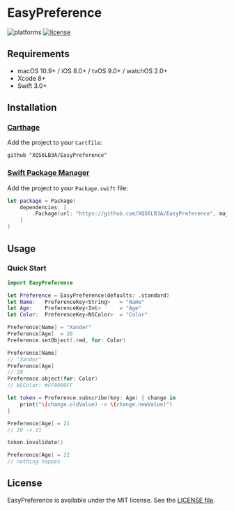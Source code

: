 # EasyPreference

![platforms](https://img.shields.io/badge/platforms-macOS%20%7C%20iOS%20%7C%20tvOS%20%7C%20watchOS-lightgrey.svg)
[![license](https://img.shields.io/badge/license-MIT-blue.svg)](LICENSE)

## Requirements

- macOS 10.9+ / iOS 8.0+ / tvOS 9.0+ / watchOS 2.0+
- Xcode 8+
- Swift 3.0+

## Installation

### [Carthage](https://github.com/Carthage/Carthage)

Add the project to your `Cartfile`:

```
github "XQS6LB3A/EasyPreference"
```

### [Swift Package Manager](https://github.com/apple/swift-package-manager)

Add the project to your `Package.swift` file:

```swift
let package = Package(
    dependencies: [
        .Package(url: "https://github.com/XQS6LB3A/EasyPreference", majorVersion: 0)
    ]
)
```

## Usage

### Quick Start

```swift
import EasyPreference

let Preference = EasyPreference(defaults: .standard)
let Name:   PreferenceKey<String>   = "Name"
let Age:    PreferenceKey<Int>      = "Age"
let Color:  PreferenceKey<NSColor>  = "Color"

Preference[Name] = "Xander"
Preference[Age]  = 20
Preference.setObject(.red, for: Color)

Preference[Name]
// "Xander"
Preference[Age]
// 20
Preference.object(for: Color)
// NSColor: #FF0000FF

let token = Preference.subscribe(key: Age) { change in
    print("\(change.oldValue) -> \(change.newValue)")
}

Preference[Age] = 21
// 20 -> 21

token.invalidate()

Preference[Age] = 22
// nothing happes
```

## License

EasyPreference is available under the MIT license. See the [LICENSE file](LICENSE).
